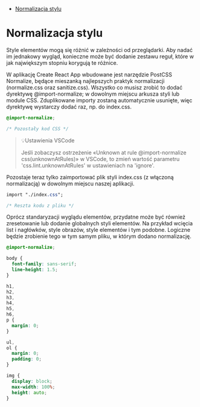 - [Normalizacja stylu](#normalizacja-stylu)


# Normalizacja stylu

Style elementów mogą się różnić w zależności od przeglądarki. Aby nadać im jednakowy wygląd, konieczne może być dodanie zestawu reguł, które w jak największym stopniu korygują te różnice.

W aplikację Create React App wbudowane jest narzędzie PostCSS Normalize, będące mieszanką najlepszych praktyk normalizacji (normalize.css oraz sanitize.css). Wszystko co musisz zrobić to dodać dyrektywę @import-normalize; w dowolnym miejscu arkusza styli lub module CSS. Zduplikowane importy zostaną automatycznie usunięte, więc dyrektywę wystarczy dodać raz, np. do index.css.

```css 
@import-normalize;

/* Pozostały kod CSS */
```

>:bulb:Ustawienia VSCode
>
>Jeśli zobaczysz ostrzeżenie «Unknown at rule @import-normalize css(unknownAtRules)» w VSCode, to zmień wartość parametru 'css.lint.unknownAtRules' w ustawieniach na 'ignore'.

Pozostaje teraz tylko zaimportować plik styli index.css (z włączoną normalizacją) w dowolnym miejscu naszej aplikacji.

```css
import "./index.css";

/* Reszta kodu z pliku */
```

Oprócz standaryzacji wyglądu elementów, przydatne może być również zresetowanie lub dodanie globalnych styli elementów. Na przykład wcięcia list i nagłówków, style obrazów, style elementów <body> i tym podobne. Logiczne będzie zrobienie tego w tym samym pliku, w którym dodano normalizację.

```css
@import-normalize;

body {
  font-family: sans-serif;
  line-height: 1.5;
}

h1,
h2,
h3,
h4,
h5,
h6,
p {
  margin: 0;
}

ul,
ol {
  margin: 0;
  padding: 0;
}

img {
  display: block;
  max-width: 100%;
  height: auto;
}
```